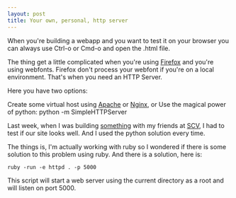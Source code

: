 ```yaml
---
layout: post
title: Your own, personal, http server
---
```


When you're building a webapp and you want to test it on your browser you can always use Ctrl-o or Cmd-o and open the .html file.

The thing get a little complicated when you're using [Firefox](http://www.firefox.com) and you're using webfonts. Firefox don't process your webfont if you're on a local environment. That's when you need an HTTP Server.

Here you have two options:

Create some virtual host using [Apache](http://www.apache.org) or [Nginx](http://www.nginx.com), or
Use the magical power of python: python -m SimpleHTTPServer

Last week, when I was building [something](http://www.scvsoft.com/challenge-accepted) with my friends at [SCV](http://www.scvsoft.com), I had to test if our site looks well. And I used the python solution every time.

The things is, I'm actually working with ruby so I wondered if there is some solution to this problem using ruby. And there is a solution, here is:

```
ruby -run -e httpd . -p 5000
```

This script will start a web server using the current directory as a root and will listen on port 5000.
